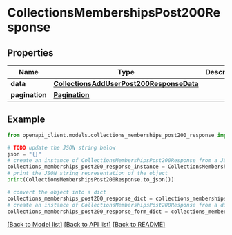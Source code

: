 # CollectionsMembershipsPost200Response


## Properties

Name | Type | Description | Notes
------------ | ------------- | ------------- | -------------
**data** | [**CollectionsAddUserPost200ResponseData**](CollectionsAddUserPost200ResponseData.md) |  | [optional] 
**pagination** | [**Pagination**](Pagination.md) |  | [optional] 

## Example

```python
from openapi_client.models.collections_memberships_post200_response import CollectionsMembershipsPost200Response

# TODO update the JSON string below
json = "{}"
# create an instance of CollectionsMembershipsPost200Response from a JSON string
collections_memberships_post200_response_instance = CollectionsMembershipsPost200Response.from_json(json)
# print the JSON string representation of the object
print(CollectionsMembershipsPost200Response.to_json())

# convert the object into a dict
collections_memberships_post200_response_dict = collections_memberships_post200_response_instance.to_dict()
# create an instance of CollectionsMembershipsPost200Response from a dict
collections_memberships_post200_response_form_dict = collections_memberships_post200_response.from_dict(collections_memberships_post200_response_dict)
```
[[Back to Model list]](../README.md#documentation-for-models) [[Back to API list]](../README.md#documentation-for-api-endpoints) [[Back to README]](../README.md)


